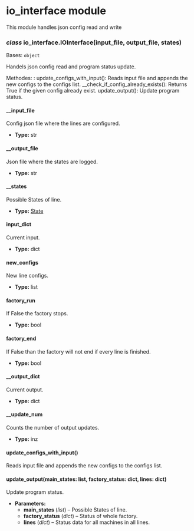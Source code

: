# io_interface module

This module handles json config read and write

### *class* io_interface.IOInterface(input_file, output_file, states)

Bases: `object`

Handels json config read and program status update.

Methodes:
: update_configs_with_input(): Reads input file and appends the new configs to the configs list.
  \_\_check_if_config_already_exists(): Returns True if the given config already exist.
  update_output(): Update program status.

#### \_\_input_file

Config json file where the lines are configured.

* **Type:**
  str

#### \_\_output_file

Json file where the states are logged.

* **Type:**
  str

#### \_\_states

Possible States of line.

* **Type:**
  [State](conveyor.md#conveyor.State)

#### input_dict

Current input.

* **Type:**
  dict

#### new_configs

New line configs.

* **Type:**
  list

#### factory_run

If False the factory stops.

* **Type:**
  bool

#### factory_end

If False than the factory will not end if every line is finished.

* **Type:**
  bool

#### \_\_output_dict

Current output.

* **Type:**
  dict

#### \_\_update_num

Counts the number of output updates.

* **Type:**
  inz

#### update_configs_with_input()

Reads input file and appends the new configs to the configs list.

#### update_output(main_states: list, factory_status: dict, lines: dict)

Update program status.

* **Parameters:**
  * **main_states** (*list*) – Possible States of line.
  * **factory_status** (*dict*) – Status of whole factory.
  * **lines** (*dict*) – Status data for all machines in all lines.
